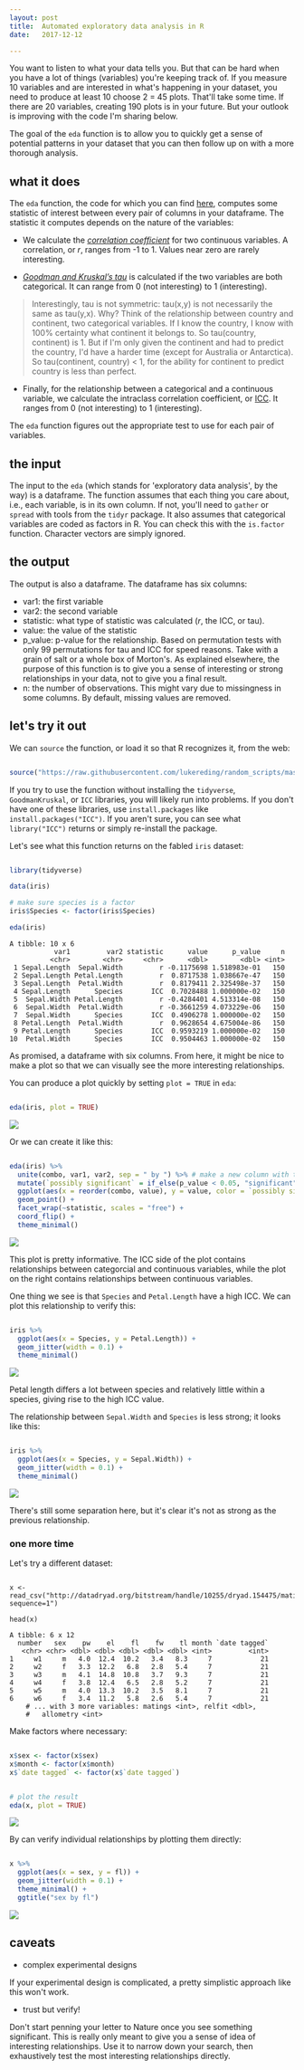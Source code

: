 ```yaml
---
layout: post
title:  Automated exploratory data analysis in R
date:   2017-12-12

---
```


You want to listen to what your data tells you. But that can be hard when you have a lot of things (variables) you're keeping track of. If you measure 10 variables and are interested in what's happening in your dataset, you need to produce at least 10 choose 2 = 45 plots. That'll take some time. If there are 20 variables, creating 190 plots is in your future. But your outlook is improving with the code I'm sharing below.

The goal of the `eda` function is to allow you to quickly get a sense of potential patterns in your dataset that you can then follow up on with a more thorough analysis. 

## what it does

The `eda` function, the code for which you can find [here](https://github.com/lukereding/random_scripts/blob/master/eda.R), computes some statistic of interest between every pair of columns in your dataframe. The statistic it computes depends on the nature of the variables:

- We calculate the [_correlation coefficient_](https://en.wikipedia.org/wiki/Pearson_correlation_coefficient) for two continuous variables. A correlation, or _r_, ranges from -1 to 1. Values near zero are rarely interesting.

- [_Goodman and Kruskal’s tau_](https://cran.r-project.org/web/packages/GoodmanKruskal/vignettes/GoodmanKruskal.html) is calculated if the two variables are both categorical. It can range from 0 (not interesting) to 1 (interesting). 

> Interestingly, tau is not symmetric: tau(x,y) is not necessarily the same as tau(y,x). Why? Think of the relationship between country and continent, two categorical variables. If I know the country, I know with 100% certainty what continent it belongs to. So tau(country, continent) is 1. But if I'm only given the continent and had to predict the country, I'd have a harder time (except for Australia or Antarctica). So tau(continent, country) < 1, for the ability for continent to predict country is less than perfect.

- Finally, for the relationship between a categorical and a continuous variable, we calculate the intraclass correlation coefficient, or [ICC](https://en.wikipedia.org/wiki/Intraclass_correlation). It ranges from 0 (not interesting) to 1 (interesting). 

The `eda` function figures out the appropriate test to use for each pair of variables.

## the input

The input to the `eda` (which stands for 'exploratory data analysis', by the way) is a dataframe. The function assumes that each thing you care about, i.e., each variable, is in its own column. If not, you'll need to `gather` or `spread` with tools from the `tidyr` package. It also assumes that categorical variables are coded as factors in R. You can check this with the `is.factor` function. Character vectors are simply ignored.

## the output 

The output is also a dataframe. The dataframe has six columns:

- var1: the first variable
- var2: the second variable
- statistic: what type of statistic was calculated (_r_, the ICC, or tau).
- value: the value of the statistic
- p_value: p-value for the relationship. Based on permutation tests with only 99 permutations for tau and ICC for speed reasons. Take with a grain of salt or a whole box of Morton's. As explained elsewhere, the purpose of this function is to give you a sense of interesting or strong relationships in your data, not to give you a final result.
- n: the number of observations. This might vary due to missingness in some columns. By default, missing values are removed.

## let's try it out

We can `source` the function, or load it so that R recognizes it, from the web:

```r

source("https://raw.githubusercontent.com/lukereding/random_scripts/master/eda.R")

```

If you try to use the function without installing the `tidyverse`, `GoodmanKruskal`, or `ICC` libraries, you will likely run into problems. If you don't have one of these libraries, use `install.packages` like `install.packages("ICC")`. If you aren't sure, you can see what `library("ICC")` returns or simply re-install the package.

Let's see what this function returns on the fabled `iris` dataset:

```r

library(tidyverse)

data(iris)

# make sure species is a factor
iris$Species <- factor(iris$Species)

eda(iris)

```

	A tibble: 10 x 6    
	           var1         var2 statistic      value      p_value     n   
	          <chr>        <chr>     <chr>      <dbl>        <dbl> <int>   
	 1 Sepal.Length  Sepal.Width         r -0.1175698 1.518983e-01   150   
	 2 Sepal.Length Petal.Length         r  0.8717538 1.038667e-47   150   
	 3 Sepal.Length  Petal.Width         r  0.8179411 2.325498e-37   150   
	 4 Sepal.Length      Species       ICC  0.7028488 1.000000e-02   150   
	 5  Sepal.Width Petal.Length         r -0.4284401 4.513314e-08   150   
	 6  Sepal.Width  Petal.Width         r -0.3661259 4.073229e-06   150   
	 7  Sepal.Width      Species       ICC  0.4906278 1.000000e-02   150   
	 8 Petal.Length  Petal.Width         r  0.9628654 4.675004e-86   150   
	 9 Petal.Length      Species       ICC  0.9593219 1.000000e-02   150   
	10  Petal.Width      Species       ICC  0.9504463 1.000000e-02   150   

As promised, a dataframe with six columns. From here, it might be nice to make a plot so that we can visually see the more interesting relationships.

You can produce a plot quickly by setting `plot = TRUE` in `eda`:


```r

eda(iris, plot = TRUE)

```

![]({{site.baseurl}}/images/post11/plot1.jpeg)

Or we can create it like this:

```r

eda(iris) %>%
  unite(combo, var1, var2, sep = " by ") %>% # make a new column with the combination of both variables
  mutate(`possibly significant` = if_else(p_value < 0.05, "significant", "NS")) %>%
  ggplot(aes(x = reorder(combo, value), y = value, color = `possibly significant`)) +
  geom_point() +
  facet_wrap(~statistic, scales = "free") +
  coord_flip() +
  theme_minimal()

```

![]({{site.baseurl}}/images/post11/plot2.jpeg)


This plot is pretty informative. The ICC side of the plot contains relationships between categorcial and continuous variables, while the plot on the right contains relationships between continuous variables.

One thing we see is that `Species` and `Petal.Length` have a high ICC. We can plot this relationship to verify this:


```r

iris %>%
  ggplot(aes(x = Species, y = Petal.Length)) +
  geom_jitter(width = 0.1) +
  theme_minimal()

```

![]({{site.baseurl}}/images/post11/plot3.jpeg)

Petal length differs a lot between species and relatively little within a species, giving rise to the high ICC value.

The relationship between `Sepal.Width` and `Species` is less strong; it looks like this:


```r

iris %>%
  ggplot(aes(x = Species, y = Sepal.Width)) +
  geom_jitter(width = 0.1) +
  theme_minimal()


```

![]({{site.baseurl}}/images/post11/plot4.jpeg)

There's still some separation here, but it's clear it's not as strong as the previous relationship. 

### one more time

Let's try a different dataset:

```{r}

x <- read_csv("http://datadryad.org/bitstream/handle/10255/dryad.154475/mating_success_allometry_2014.csv?sequence=1")

head(x)

```

	A tibble: 6 x 12
	  number   sex    pw    el    fl    fw    tl month `date tagged`
	   <chr> <chr> <dbl> <dbl> <dbl> <dbl> <dbl> <int>         <int>
	1     w1     m   4.0  12.4  10.2   3.4   8.3     7            21
	2     w2     f   3.3  12.2   6.8   2.8   5.4     7            21
	3     w3     m   4.1  14.8  10.8   3.7   9.3     7            21
	4     w4     f   3.8  12.4   6.5   2.8   5.2     7            21
	5     w5     m   4.0  13.3  10.2   3.5   8.1     7            21
	6     w6     f   3.4  11.2   5.8   2.6   5.4     7            21
		# ... with 3 more variables: matings <int>, relfit <dbl>,
		#   allometry <int>

Make factors where necessary:


```r

x$sex <- factor(x$sex)
x$month <- factor(x$month)
x$`date tagged` <- factor(x$`date tagged`)


# plot the result
eda(x, plot = TRUE)

```

![]({{site.baseurl}}/images/post11/plot5.jpeg)

By can verify individual relationships by plotting them directly:


```r

x %>% 
  ggplot(aes(x = sex, y = fl)) +
  geom_jitter(width = 0.1) +
  theme_minimal() +
  ggtitle("sex by fl")

```

![]({{site.baseurl}}/images/post11/plot6.jpeg)


## caveats

- complex experimental designs

If your experimental design is complicated, a pretty simplistic approach like this won't work.

- trust but verify!

Don't start penning your letter to Nature once you see something significant. This is really only meant to give you a sense of idea of interesting relationships. Use it to narrow down your search, then exhaustively test the most interesting relationships directly.
